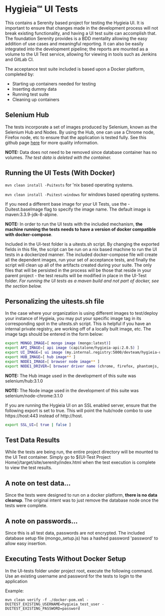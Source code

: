 # Hygieia℠ UI Tests

This contains a Serenity based project for testing the Hygieia UI. It is important to ensure that changes made in the development process will not break existing functionality, and having a UI test suite can accomplish that. The foundation Serenity provides is a BDD mentality allowing the easy addition of use cases and meaningful reporting. It can also be easily integrated into the development pipeline; the reports are mounted as a volume to the UI Test service, allowing for viewing in tools such as Jenkins and GitLab CI.

The acceptance test suite included is based upon a Docker platform, completed by:
* Starting up containers needed for testing
* Inserting dummy data
* Running test suite
* Cleaning up containers

## Selenium Hub

The tests incorporate a set of images produced by Selenium, known as the Selenium Hub and Nodes. By using the Hub, one can use a Chrome node, Firefox node, etc to ensure that the application is tested fully. See this github page [here](https://github.com/SeleniumHQ/docker-selenium) for more quality information.

**NOTE:** Data does not need to be removed since database container has no volumes. *The test data is deleted with the container.*

## Running the UI Tests (With Docker)

`mvn clean install -Puitests` for 'nix based operating systems.

`mvn clean install -Puitest-windows` for windows based operating systems.


If you need a different base image for your UI Tests, use the -Duitest.baseImage flag to specify the image name. The default image is maven:3.3.9-jdk-8-alpine.

**NOTE:** In order to run the UI tests with the included mechanism, **the machine running the tests needs to have a version of docker compatible with docker-compose**.

Included in the UI-test folder is a uitests.sh script. By changing the exported fields in this file, the script can be run on a nix based machine to run the UI tests in a dockerized manner. The included docker-compose file will create all the dependent images, run your set of acceptance tests, and finally the script will clean up all of the artifacts created during your suite. The only files that will be persisted in the process will be those that reside in your parent project - the test results will be modified in place in the UI-Test folder. *For running the UI tests as a maven build and not part of docker, see the section below.*


## Personalizing the uitests.sh file

In the case where your organization is using different images to test/deploy your instance of Hygieia, you may put your specific image tag in its corresponding spot in the uitests.sh script. This is helpful if you have an internal private registry, are working off of a locally built image, etc. The image tags should be entered in the form below:

```bash
export MONGO_IMAGE=[ mongo image (mongo:latest)]
export API_IMAGE=[ api image (capitalone/hygieia-api:2.0.5) ]
export UI_IMAGE=[ ui image (my.internal.registry:5000/devteam/hygieia-ui) ]
export HUB_IMAGE=[ hub image** ]
export NODE1_IMAGE=[ browser node image** ]
export NODE1_DRIVER=[ browser driver name (chrome, firefox, phantomjs, etc) ]
```
**NOTE:** The Hub image used in the development of this suite was selenium/hub:3.1.0

**NOTE:** The Node image used in the development of this suite was selenium/node-chrome:3.1.0

If you are running the Hygieia UI on an SSL enabled server, ensure that the following export is set to true. This will point the hub/node combo to use https://host:443 instead of http://host.

```bash
export SSL_UI=[ true | false ]
```

## Test Data Results

While the tests are being run, the entire project directory will be mounted to the UI Test container. Simply go to ${UI-Test Project Home}/target/site/serenity/index.html when the test execution is complete to view the test results.

## A note on test data...

Since the tests were designed to run on a docker platform, **there is no data cleanup**. The original intent was to just remove the database node once the tests were complete.

## A note on passwords...

Since this is all test data, passwords are not encrypted. The included database setup file (mongo_setup.js) has a hashed password 'password' to allow easy insertion.

## Executing Tests Without Docker Setup

In the UI-tests folder under project root, execute the following command. Use an existing username and password for the tests to login to the application

Example:

`mvn clean verify -f ./docker-pom.xml -DUITEST_EXISTING_USERNAME=hygieia_test_user -DUITEST_EXISTING_PASSWORD=password`
